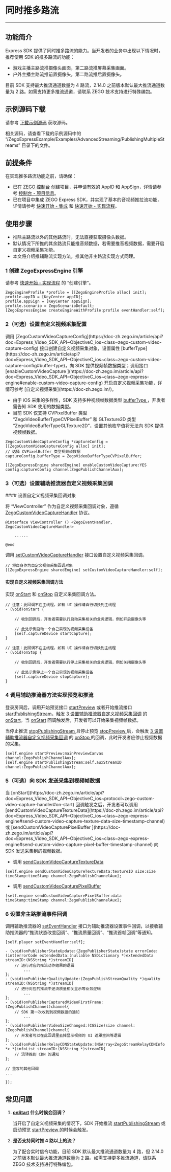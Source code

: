 # 同时推多路流

- - -

## 功能简介


Express SDK 提供了同时推多路流的能力。当开发者的业务中出现以下情况时，推荐使用 SDK 的推多路流的功能：

- 游戏主播主路流推摄像头画面，第二路流推屏幕采集画面。
- 户外主播主路流推前置摄像头，第二路流推后置摄像头。

<Note title="说明">

目前 SDK 支持最大推流通道数量为 4 路流，2.14.0 之前版本默认最大推流通道数量为 2 路。如需支持更多推流通道，请联系 ZEGO 技术支持进行特殊编包。
</Note>


## 示例源码下载

请参考 [下载示例源码](https://doc-zh.zego.im/article/3584) 获取源码。

相关源码，请查看下载的示例源码中的 “/ZegoExpressExample/Examples/AdvancedStreaming/PublishingMultipleStreams” 目录下的文件。

## 前提条件

在实现推多路流功能之前，请确保：

- 已在 [ZEGO 控制台](https://console.zego.im) 创建项目，并申请有效的 AppID 和 AppSign，详情请参考 [控制台 - 项目信息](/console/project-info)。
- 已在项目中集成 ZEGO Express SDK，并实现了基本的音视频推拉流功能，详情请参考 [快速开始 - 集成](https://doc-zh.zego.im/article/3576) 和 [快速开始 - 实现流程](https://doc-zh.zego.im/article/7632)。



## 使用步骤

<Warning title="注意">


- 推除主路流以外的其他路流时，无法直接获取摄像头数据。
- 默认情况下所推的其余路流只能推音频数据，若需要推音视频数据，需要开启自定义视频采集功能。
- 本文将介绍推辅路流实现方法，推其他非主路流实现方式同理。
</Warning>

### 1 创建 ZegoExpressEngine 引擎

请参考 [快速开始 - 实现流程](/real-time-video-ios-oc/quick-start/implementing-video-call#1-初始化) 的 “创建引擎”。

```objc
ZegoEngineProfile *profile = [[ZegoEngineProfile alloc] init];
profile.appID = [KeyCenter appID];
profile.appSign = [KeyCenter appSign];
profile.scenario = ZegoScenarioDefault;
[ZegoExpressEngine createEngineWithProfile:profile eventHandler:self];
```

### 2（可选）设置自定义视频采集配置

<Accordion title="设置自定义视频采集配置" defaultOpen="false">
调用 [ZegoCustomVideoCaptureConfig](https://doc-zh.zego.im/article/api?doc=Express_Video_SDK_API~ObjectiveC_ios~class~zego-custom-video-capture-config) 接口创建自定义视频采集对象，设置属性 [bufferType](https://doc-zh.zego.im/article/api?doc=Express_Video_SDK_API~ObjectiveC_ios~class~zego-custom-video-capture-config#buffer-type)，向 SDK 提供视频帧数据类型；调用接口 [enableCustomVideoCapture ](https://doc-zh.zego.im/article/api?doc=Express_Video_SDK_API~ObjectiveC_ios~class~zego-express-engine#enable-custom-video-capture-config) 开启自定义视频采集功能，详情可参考 [自定义视频采集](https://doc-zh.zego.im/)。

<Note title="说明">



- 由于 iOS 采集的多样性，SDK 支持多种视频帧数据类型 [bufferType ](https://doc-zh.zego.im/article/api?doc=Express_Video_SDK_API~ObjectiveC_ios~class~zego-custom-video-capture-config#buffer-type)，开发者需告知 SDK 使用的数据类型。
- 目前 SDK 仅支持 CVPixelBuffer 类型 “ZegoVideoBufferTypeCVPixelBuffer” 和 GLTexture2D 类型 “ZegoVideoBufferTypeGLTexture2D”，设置其他枚举值将无法向 SDK 提供视频帧数据。
</Note>



```objc
ZegoCustomVideoCaptureConfig *captureConfig = [[ZegoCustomVideoCaptureConfig alloc] init];
// 选择 CVPixelBuffer 类型视频帧数据
captureConfig.bufferType = ZegoVideoBufferTypeCVPixelBuffer;

[[ZegoExpressEngine sharedEngine] enableCustomVideoCapture:YES config:captureConfig channel:ZegoPublishChannelAux];
```
</Accordion>



### 3（可选）设置辅助推流器自定义视频采集回调

<Accordion title="设置辅助推流器自定义视频采集回调" defaultOpen="false">
#### 设置自定义视频采集回调对象

将 “ViewController” 作为自定义视频采集回调对象，遵循 [ZegoCustomVideoCaptureHandler](https://doc-zh.zego.im/article/api?doc=Express_Video_SDK_API~ObjectiveC_ios~protocol~zego-custom-video-capture-handler) 协议。

```objc
@interface ViewController () <ZegoEventHandler, ZegoCustomVideoCaptureHandler>

    ......

@end
```

调用 [setCustomVideoCaptureHandler](https://doc-zh.zego.im/article/api?doc=Express_Video_SDK_API~ObjectiveC_ios~class~zego-express-engine#set-custom-video-capture-handler) 接口设置自定义视频采集回调。

```objc
// 将自身作为自定义视频采集回调对象
[[ZegoExpressEngine sharedEngine] setCustomVideoCaptureHandler:self];
```

#### 实现自定义视频采集回调方法

实现 [onStart](https://doc-zh.zego.im/article/api?doc=Express_Video_SDK_API~ObjectiveC_ios~protocol~zego-custom-video-capture-handler#on-start) 和 [onStop](https://doc-zh.zego.im/article/api?doc=Express_Video_SDK_API~ObjectiveC_ios~protocol~zego-custom-video-capture-handler#on-stop) 自定义采集回调方法。

```objc
// 注意：此回调不在主线程，如有 UI 操作请自行切换到主线程
- (void)onStart {

    // 收到回调后，开发者需要执行启动采集相关的业务逻辑，例如开启摄像头等

    // 此处示例启动一个自己实现的视频采集设备
    [self.captureDevice startCapture];
}

// 注意：此回调不在主线程，如有 UI 操作请自行切换到主线程
- (void)onStop {

    // 收到回调后，开发者需要执行停止采集相关的业务逻辑，例如关闭摄像头等

    // 此处示例停止一个自己实现的视频采集设备
    [self.captureDevice stopCapture];
}
```
</Accordion>



### 4 调用辅助推流器方法实现预览和推流

登录房间后，调用开始预览接口 [startPreview](https://doc-zh.zego.im/article/api?doc=Express_Video_SDK_API~ObjectiveC_ios~class~zego-express-engine#start-preview-channel) 或者开始推流接口 [startPublishingStream](https://doc-zh.zego.im/article/api?doc=Express_Video_SDK_API~ObjectiveC_ios~class~zego-express-engine#start-publishing-stream-channel)，触发 [3 设置辅助推流器自定义视频采集回调](#3可选设置辅助推流器自定义视频采集回调) 的 [onStart](https://doc-zh.zego.im/article/api?doc=Express_Video_SDK_API~ObjectiveC_ios~protocol~zego-custom-video-capture-handler#on-start)。当 [onStart](https://doc-zh.zego.im/article/api?doc=Express_Video_SDK_API~ObjectiveC_ios~protocol~zego-custom-video-capture-handler#on-start) 回调触发后，开发者可以开始采集视频帧数据。

当停止推流 [stopPublishingStream ](https://doc-zh.zego.im/article/api?doc=Express_Video_SDK_API~ObjectiveC_ios~class~zego-express-engine#stop-publishing-stream) 且停止预览 [stopPreview ](https://doc-zh.zego.im/article/api?doc=Express_Video_SDK_API~ObjectiveC_ios~class~zego-express-engine#stop-preview) 后，会触发 [3 设置辅助推流器自定义视频采集回调](#3可选设置辅助推流器自定义视频采集回调) 的 [onStop ](https://doc-zh.zego.im/article/api?doc=Express_Video_SDK_API~ObjectiveC_ios~protocol~zego-custom-video-capture-handler#on-stop) 的回调，此时开发者应停止视频数据的采集。


```objc
[self.engine startPreview:mainPreviewCanvas channel:ZegoPublishChannelAux];
[self.engine startPublishingStream:self.auxStreamID channel:ZegoPublishChannelAux];

```



### 5（可选）向 SDK 发送采集到视频帧数据

<Accordion title="向 SDK 发送采集到视频帧数据" defaultOpen="false">
当 [onStart](https://doc-zh.zego.im/article/api?doc=Express_Video_SDK_API~ObjectiveC_ios~protocol~zego-custom-video-capture-handler#on-start) 回调触发之后，开发者可以调用 [sendCustomVideoCaptureTextureData](https://doc-zh.zego.im/article/api?doc=Express_Video_SDK_API~ObjectiveC_ios~class~zego-express-engine#send-custom-video-capture-texture-data-size-timestamp-channel) 或 [sendCustomVideoCapturePixelBuffer ](https://doc-zh.zego.im/article/api?doc=Express_Video_SDK_API~ObjectiveC_ios~class~zego-express-engine#send-custom-video-capture-pixel-buffer-timestamp-channel) 向 SDK 发送采集到的视频数据。

- 调用 [sendCustomVideoCaptureTextureData](https://doc-zh.zego.im/article/api?doc=Express_Video_SDK_API~ObjectiveC_ios~class~zego-express-engine#send-custom-video-capture-texture-data-size-timestamp-channel)
 ```objc
[self.engine sendCustomVideoCaptureTextureData:textureID size:size timeStamp:timeStamp channel:ZegoPublishChannelAux];
```

- 调用 [sendCustomVideoCapturePixelBuffer ](https://doc-zh.zego.im/article/api?doc=Express_Video_SDK_API~ObjectiveC_ios~class~zego-express-engine#send-custom-video-capture-pixel-buffer-timestamp-channel)

```objc
[self.engine sendCustomVideoCapturePixelBuffer:data timeStamp:timeStamp channel:ZegoPublishChannelAux];
```
</Accordion>


### 6 设置非主路推流事件回调

调用辅助推流器的 [setEventHandler](https://doc-zh.zego.im/article/api?doc=Express_Video_SDK_API~ObjectiveC_ios~class~zego-express-engine#set-event-handler) 接口为辅助推流器设置事件回调，以接收辅助推流器的“推流状态改变回调”、“推流质量回调”、“推流首帧回调”等通知。


```objc
[self.player setEventHandler:self];

- (void)onPublisherStateUpdate:(ZegoPublisherState)state errorCode:(int)errorCode extendedData:(nullable NSDictionary *)extendedData streamID:(NSString *)streamID{
    // 进行对应的推流动作结果的逻辑
        ...
};
- (void)onPublisherQualityUpdate:(ZegoPublishStreamQuality *)quality streamID:(NSString *)streamID{
    // 进行对应的推流中途流质量相关显示等业务逻辑
        ...
};
- (void)onPublisherCapturedVideoFirstFrame:(ZegoPublishChannel)channel{
    // SDK 第一次收到到视频数据的通知
        ...
};
- (void)onPublisherVideoSizeChanged:(CGSize)size channel:(ZegoPublishChannel)channel{
    // 开发者可以在此回调里去掉显示视频的 UI 遮罩空间等逻辑
};
- (void)onPublisherRelayCDNStateUpdate:(NSArray<ZegoStreamRelayCDNInfo *> *)infoList streamID:(NSString *)streamID{
    // 流转推到 CDN 的通知
};

// 重写的其他回调
...

});

```



## 常见问题

1. **[onStart](https://doc-zh.zego.im/article/api?doc=Express_Video_SDK_API~ObjectiveC_ios~protocol~zego-custom-video-capture-handler#on-start) 什么时候会回调？**

    当开启了自定义视频采集的情况下，SDK 开始推流 [startPublishingStream](https://doc-zh.zego.im/article/api?doc=Express_Video_SDK_API~ObjectiveC_ios~class~zego-express-engine#start-publishing-stream-channel) 或启动预览 [startPreview ](https://doc-zh.zego.im/article/api?doc=Express_Video_SDK_API~ObjectiveC_ios~class~zego-express-engine#start-preview-channel) 的时候会触发。

2. **是否支持同时推 4 路以上的流？**

    为了配合实时信令功能，目前 SDK 默认最大推流通道数量为 4 路，但 2.14.0 之前版本默认最大推流通道数量为 2 路。如需支持更多推流通道，请联系 ZEGO 技术支持进行特殊编包。

<Content />